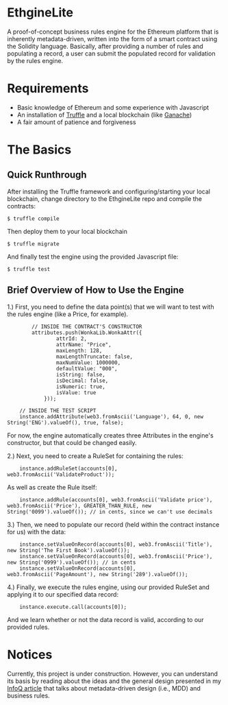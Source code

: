 # EthgineLite

A proof-of-concept business rules engine for the Ethereum platform that is inherently metadata-driven, written into the form of a smart contract using the Solidity language.  Basically, after providing a number of rules and populating a record, a user can submit the populated record for validation by the rules engine.

# Requirements

* Basic knowledge of Ethereum and some experience with Javascript
* An installation of <a target="_blank" href="http://truffleframework.com/docs/">Truffle</a> and a local blockchain (like <a target="_blank" href="http://truffleframework.com/ganache/">Ganache</a>)
* A fair amount of patience and forgiveness

# The Basics

## Quick Runthrough

After installing the Truffle framework and configuring/starting your local blockchain, change directory to the EthgineLite repo and compile the contracts:

```
$ truffle compile
```

Then deploy them to your local blockchain

```
$ truffle migrate
```

And finally test the engine using the provided Javascript file:

```
$ truffle test
```

## Brief Overview of How to Use the Engine

1.) First, you need to define the data point(s) that we will want to test with the rules engine (like a Price, for example). 

```
        // INSIDE THE CONTRACT'S CONSTRUCTOR
        attributes.push(WonkaLib.WonkaAttr({
                attrId: 2,
                attrName: "Price",
                maxLength: 128,
                maxLengthTruncate: false,
                maxNumValue: 1000000,
                defaultValue: "000",
                isString: false,
                isDecimal: false,
                isNumeric: true,
                isValue: true               
            }));
```

```
    // INSIDE THE TEST SCRIPT
    instance.addAttribute(web3.fromAscii('Language'), 64, 0, new String('ENG').valueOf(), true, false);
```

For now, the engine automatically creates three Attributes in the engine's constructor, but that could be changed easily.

2.) Next, you need to create a RuleSet for containing the rules:

```
    instance.addRuleSet(accounts[0], web3.fromAscii('ValidateProduct'));
```

As well as create the Rule itself:

```
    instance.addRule(accounts[0], web3.fromAscii('Validate price'), web3.fromAscii('Price'), GREATER_THAN_RULE, new String('0099').valueOf()); // in cents, since we can't use decimals
```

3.) Then, we need to populate our record (held within the contract instance for us) with the data:

```
    instance.setValueOnRecord(accounts[0], web3.fromAscii('Title'), new String('The First Book').valueOf());
    instance.setValueOnRecord(accounts[0], web3.fromAscii('Price'), new String('0999').valueOf()); // in cents
    instance.setValueOnRecord(accounts[0], web3.fromAscii('PageAmount'), new String('289').valueOf());
```

4.) Finally, we execute the rules engine, using our provided RuleSet and applying it to our specified data record:

```
    instance.execute.call(accounts[0]);
```

And we learn whether or not the data record is valid, according to our provided rules.

# Notices

Currently, this project is under construction.  However, you can understand its basis by reading about the 
ideas and the general design presented in my <a target="_blank" href="https://www.infoq.com/articles/mdd-creating-user-friendly-dsl">InfoQ article</a> that talks about metadata-driven design (i.e., MDD) and business rules.
